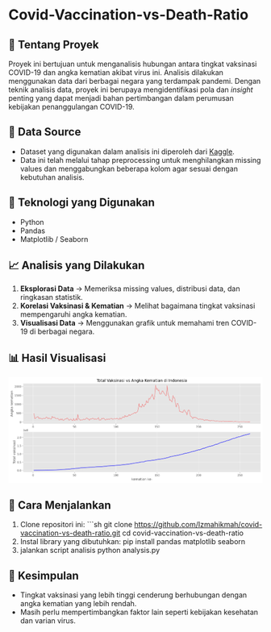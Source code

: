# Covid-Vaccination-vs-Death-Ratio

## 📌 Tentang Proyek
Proyek ini bertujuan untuk menganalisis hubungan antara tingkat vaksinasi COVID-19 dan angka kematian akibat virus ini. Analisis dilakukan menggunakan data dari berbagai negara yang terdampak pandemi. Dengan teknik analisis data, proyek ini berupaya mengidentifikasi pola dan _insight_ penting yang dapat menjadi bahan pertimbangan dalam perumusan kebijakan penanggulangan COVID-19.

## 📂 Data Source  
- Dataset yang digunakan dalam analisis ini diperoleh dari [Kaggle](https://www.kaggle.com/datasets/tohidkhanbagani/covid-19-deaths-and-vaccinations-dataset?select=COVID_VACCINATIONS.csv).  
- Data ini telah melalui tahap preprocessing untuk menghilangkan missing values dan menggabungkan beberapa kolom agar sesuai dengan kebutuhan analisis.

## 🔧 Teknologi yang Digunakan
- Python
- Pandas
- Matplotlib / Seaborn

## 📈 Analisis yang Dilakukan
1. **Eksplorasi Data** → Memeriksa missing values, distribusi data, dan ringkasan statistik.  
2. **Korelasi Vaksinasi & Kematian** → Melihat bagaimana tingkat vaksinasi mempengaruhi angka kematian.  
3. **Visualisasi Data** → Menggunakan grafik untuk memahami tren COVID-19 di berbagai negara.  

## 📊 Hasil Visualisasi
![Visualisasi Data](grafik.png)

## 🚀 Cara Menjalankan
1. Clone repositori ini:   ```sh
    git clone https://github.com/Izmahikmah/covid-vaccination-vs-death-ratio.git
    cd covid-vaccination-vs-death-ratio
2. Instal library yang dibutuhkan:   pip install pandas matplotlib seaborn
3. jalankan script analisis   python analysis.py
  
 ## 📢 Kesimpulan
- Tingkat vaksinasi yang lebih tinggi cenderung berhubungan dengan angka kematian yang lebih rendah.
- Masih perlu mempertimbangkan faktor lain seperti kebijakan kesehatan dan varian virus.
